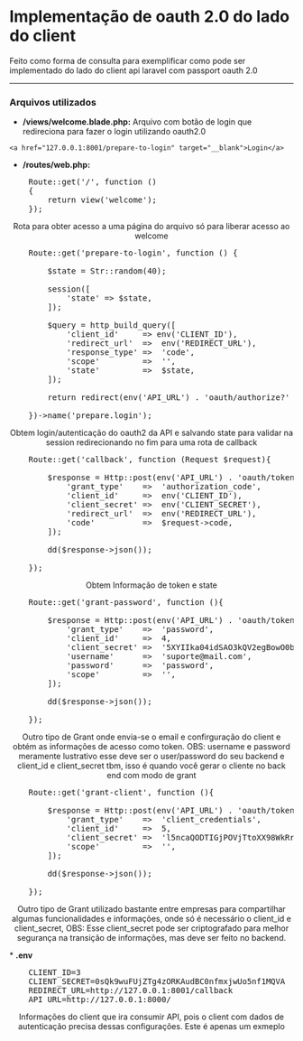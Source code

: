 # Implementação de oauth 2.0 do lado do client

Feito como forma de consulta para exemplificar como pode ser implementado do lado do client api laravel com passport oauth 2.0

<hr>

### Arquivos utilizados 
* <strong>/views/welcome.blade.php:</strong> Arquivo com botão de login que redireciona para fazer o login utilizando oauth2.0

```
<a href="127.0.0.1:8001/prepare-to-login" target="__blank">Login</a>
```

* <strong>/routes/web.php:</strong> 
<pre>
    Route::get('/', function ()
    {
        return view('welcome');
    });
</pre>
<p align="center">Rota para obter acesso a uma página do arquivo só para liberar acesso ao welcome</p>

<pre>
    Route::get('prepare-to-login', function () {

        $state = Str::random(40);

        session([
            'state' => $state,
        ]);

        $query = http_build_query([
            'client_id'     => env('CLIENT_ID'),
            'redirect_url'  =>  env('REDIRECT_URL'),
            'response_type' =>  'code',
            'scope'         =>  '',
            'state'         =>  $state,
        ]);

        return redirect(env('API_URL') . 'oauth/authorize?' . $query);

    })->name('prepare.login');
</pre>
<p align="center">Obtem login/autenticação do oauth2 da API e salvando state para validar na session redirecionando no fim para uma rota de callback</p>

<pre>
    Route::get('callback', function (Request $request){

        $response = Http::post(env('API_URL') . 'oauth/token', [
            'grant_type'    =>  'authorization_code',
            'client_id'     =>  env('CLIENT_ID'),
            'client_secret' =>  env('CLIENT_SECRET'),
            'redirect_url'  =>  env('REDIRECT_URL'),
            'code'          =>  $request->code,
        ]);

        dd($response->json());

    });
</pre>
<p align="center">Obtem Informação de token e state</p>

<pre>
    Route::get('grant-password', function (){

        $response = Http::post(env('API_URL') . 'oauth/token', [
            'grant_type'    =>  'password',
            'client_id'     =>  4,
            'client_secret' =>  '5XYIIka04idSAO3kQV2egBowO0ba1ST2QsOvKhZb',
            'username'      =>  'suporte@mail.com',
            'password'      =>  'password',
            'scope'         =>  '',
        ]);

        dd($response->json());

    });
</pre>
<p align="center">Outro tipo de Grant onde envia-se o email e confirguração do client e obtém as informações de acesso como token. OBS: username e password meramente lustrativo esse deve ser o user/password do seu backend e client_id e client_secret tbm, isso é quando você gerar o cliente no back end com modo de grant</p>

<pre>
    Route::get('grant-client', function (){

        $response = Http::post(env('API_URL') . 'oauth/token', [
            'grant_type'    =>  'client_credentials',
            'client_id'     =>  5,
            'client_secret' =>  'l5ncaQODTIGjPOVjTtoXX98WkRrtZVtbRcGcAek2',
            'scope'         =>  '',
        ]);

        dd($response->json());

    });
</pre>
<p align="center">Outro tipo de Grant utilizado bastante entre empresas para compartilhar algumas funcionalidades e informações, onde só é necessário o client_id e client_secret, OBS: Esse client_secret pode ser criptografado para melhor segurança na transição de informações, mas deve ser feito no backend.</p>
* <strong>.env</strong>
<pre>
    CLIENT_ID=3
    CLIENT_SECRET=0sQk9wuFUjZTg4zORKAudBC0nfmxjwUo5nf1MQVA
    REDIRECT_URL=http://127.0.0.1:8001/callback
    API_URL=http://127.0.0.1:8000/
</pre>
<p align="center">Informações do client que ira consumir API, pois o client com dados de autenticação precisa dessas configurações. Este é apenas um exmeplo</p>
